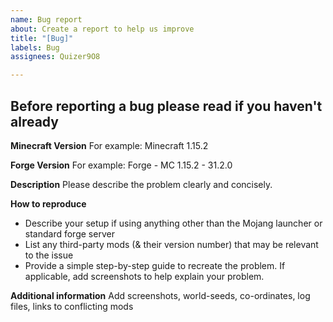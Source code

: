 ```yaml
---
name: Bug report
about: Create a report to help us improve
title: "[Bug]"
labels: Bug
assignees: Quizer9O8

---
```


Before reporting a bug please read if you haven't already
---

**Minecraft Version**
For example: Minecraft 1.15.2

**Forge Version**
For example: Forge - MC 1.15.2 - 31.2.0

**Description**
Please describe the problem clearly and concisely.

**How to reproduce**
- Describe your setup if using anything other than the Mojang launcher or standard forge server
- List any third-party mods (& their version number) that may be relevant to the issue
- Provide a simple step-by-step guide to recreate the problem. If applicable, add screenshots to help explain your problem.

**Additional information**
Add screenshots, world-seeds, co-ordinates, log files, links to conflicting mods
